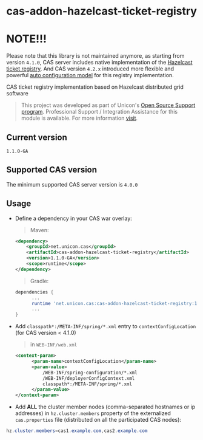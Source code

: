 cas-addon-hazelcast-ticket-registry
===================================

# NOTE!!!
Please note that this library is not maintained anymore, as starting from version `4.1.0`, CAS server includes native implementation of the [Hazelcast ticket registry](https://jasig.github.io/cas/4.1.x/installation/Hazelcast-Ticket-Registry.html). And CAS version `4.2.x` introduced more flexible and powerful [auto configuration model](https://jasig.github.io/cas/4.2.x/installation/Hazelcast-Ticket-Registry.html) for this registry implementation.


CAS ticket registry implementation based on Hazelcast distributed grid software

> This project was developed as part of Unicon's [Open Source Support program](https://unicon.net/opensource).
Professional Support / Integration Assistance for this module is available. For more information [visit](https://unicon.net/opensource/cas).

## Current version
`1.1.0-GA`

## Supported CAS version
The minimum supported CAS server version is `4.0.0`

## Usage

* Define a dependency in your CAS war overlay:

  > Maven:

  ```xml
  <dependency>
      <groupId>net.unicon.cas</groupId>
      <artifactId>cas-addon-hazelcast-ticket-registry</artifactId>
      <version>1.1.0-GA</version>
      <scope>runtime</scope>
  </dependency>
  ```

  > Gradle:

  ```Groovy
  dependencies {
        ...
        runtime 'net.unicon.cas:cas-addon-hazelcast-ticket-registry:1.1.0-GA'
        ...
  }
  ```

* Add `classpath*:/META-INF/spring/*.xml` entry to `contextConfigLocation` (for CAS version < 4.1.0)

  > in `WEB-INF/web.xml`

  ```xml
  <context-param>
        <param-name>contextConfigLocation</param-name>
        <param-value>
            /WEB-INF/spring-configuration/*.xml
            /WEB-INF/deployerConfigContext.xml
            classpath*:/META-INF/spring/*.xml
        </param-value>
  </context-param>
  ```

* Add **ALL** the cluster member nodes (comma-separated hostnames or ip addresses) in `hz.cluster.members` property of the externalized `cas.properties` file (distributed on all the participated CAS nodes):

```java
hz.cluster.members=cas1.example.com,cas2.example.com
```
